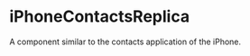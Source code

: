 iPhoneContactsReplica
=====================

A component similar to the contacts application of the iPhone.
